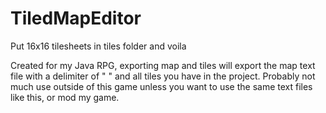 # TiledMapEditor
Put 16x16 tilesheets in tiles folder and voila

Created for my Java RPG, exporting map and tiles will export the map text file with a delimiter of " " and all tiles you have in the project.
Probably not much use outside of this game unless you want to use the same text files like this, or mod my game.
